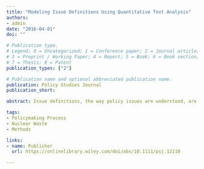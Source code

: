 ```yaml
---
title: "Modeling Issue Definitions Using Quantitative Text Analysis"
authors: 
- admin
date: "2016-04-01"
doi: ""

# Publication type.
# Legend: 0 = Uncategorized; 1 = Conference paper; 2 = Journal article;
# 3 = Preprint / Working Paper; 4 = Report; 5 = Book; 6 = Book section;
# 7 = Thesis; 8 = Patent
publication_types: ["2"]

# Publication name and optional abbreviated publication name.
publication: Policy Studies Journal
publication_short: 

abstract: Issue definitions, the way policy issues are understood, are an important component for understanding the policymaking process. Research on issue definitions has been divided between a macro level that examines collective issue definitions and a micro level focusing on the ways in which policy actors frame policy issues. This article develops a model of issue definitions that assumes issues are multidimensional, competition exists among policy actors in defining issues, and that collective issue definitions can be understood as the aggregation of individual issue definitions. This model is then estimated using quantitative text analysis. While various approaches to text analysis and categorization have been used by scholars, latent Dirichlet allocation (LDA), a specific type of topic modeling, is used to estimate issue definitions. Using LDA, witness testimony taken from Congressional hearings that occurred from 1975 to 2012 about the issue of used nuclear fuel (UNF) is examined and seven distinct dimensions of the UNF debate are estimated. The construct validity of these dimensions is checked by testing them against two major policy changes that occurred in the UNF domain. I conclude with a discussion of the strengths and weakness of topic modeling, and how this approach could be used to test hypotheses drawn from several of the major policymaking theories.

tags:
- Policymaking Process 
- Nuclear Waste
- Methods

links:
- name: Publisher
  url: https://onlinelibrary.wiley.com/doi/abs/10.1111/psj.12110

---
```





